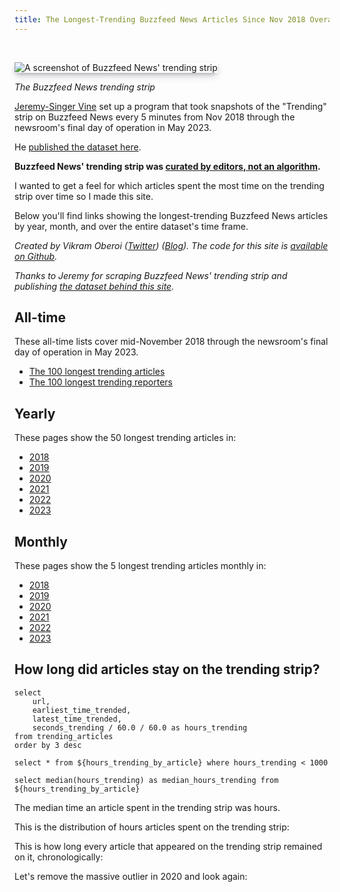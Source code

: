 ```yaml
---
title: The Longest-Trending Buzzfeed News Articles Since Nov 2018 Overall, by Year, and by Month
---
```


<style>
img {
    box-shadow: rgba(50, 50, 93, 0.25) 0px 6px 12px -2px, rgba(0, 0, 0, 0.3) 0px 3px 7px -3px;
}
</style>

<br/>

![A screenshot of Buzzfeed News' trending strip](/images/trending-strip-screenshot.png)

*The Buzzfeed News trending strip*

[Jeremy-Singer Vine](https://www.jsvine.com/) set up a program that took snapshots of the "Trending" strip on Buzzfeed News every 5 minutes from Nov 2018 through the newsroom's final day of operation in May 2023.

He [published the dataset here](https://github.com/jsvine/buzzfeed-news-trending-strip).

**Buzzfeed News' trending strip was [curated by editors, not an algorithm](https://techcrunch.com/2018/07/18/buzzfeed-news/).**

I wanted to get a feel for which articles spent the most time on the trending strip over time so I made this site.

Below you'll find links showing the longest-trending Buzzfeed News articles by year, month, and over the entire dataset's time frame.

*Created by Vikram Oberoi ([Twitter](https://twitter.com/voberoi)) ([Blog](https://vikramoberoi.com)). The code for this site is [available on Github](https://github.com/voberoi).*

*Thanks to Jeremy for scraping Buzzfeed News' trending strip and publishing [the dataset behind this site](https://github.com/jsvine/buzzfeed-news-trending-strip).*

## All-time

These all-time lists cover mid-November 2018 through the newsroom's final day of operation in May 2023.

* [The 100 longest trending articles](/100-longest-trending-articles)
* [The 100 longest trending reporters](/100-longest-trending-reporters)

## Yearly

These pages show the 50 longest trending articles in:

* [2018](/yearly/2018)
* [2019](/yearly/2019)
* [2020](/yearly/2020)
* [2021](/yearly/2021)
* [2022](/yearly/2022)
* [2023](/yearly/2023)

## Monthly

These pages show the 5 longest trending articles monthly in:

* [2018](/monthly/2018)
* [2019](/monthly/2019)
* [2020](/monthly/2020)
* [2021](/monthly/2021)
* [2022](/monthly/2022)
* [2023](/monthly/2023)


## How long did articles stay on the trending strip?

```hours_trending_by_article
select
    url,
    earliest_time_trended,
    latest_time_trended,
    seconds_trending / 60.0 / 60.0 as hours_trending
from trending_articles
order by 3 desc
```

```hours_trending_by_article_without_outlier
select * from ${hours_trending_by_article} where hours_trending < 1000
```


```median_hours_trending
select median(hours_trending) as median_hours_trending from ${hours_trending_by_article}
```

The median time an article spent in the trending strip was **<Value data={median_hours_trending}/>** hours.

This is the distribution of hours articles spent on the trending strip:

<Histogram data={hours_trending_by_article} x=hours_trending/>

This is how long every article that appeared on the trending strip remained on it, chronologically:

<BarChart data={hours_trending_by_article} x=earliest_time_trended y=hours_trending />

Let's remove the massive outlier in 2020 and look again:

<BarChart data={hours_trending_by_article_without_outlier} x=earliest_time_trended y=hours_trending />
